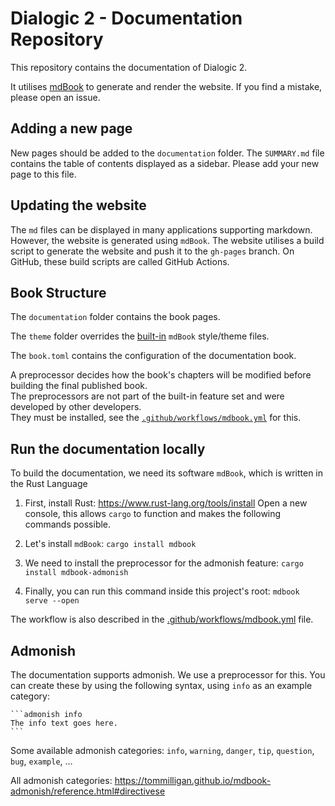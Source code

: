 # Dialogic 2 - Documentation Repository

This repository contains the documentation of Dialogic 2.

It utilises [mdBook](https://rust-lang.github.io/mdBook) to generate and render the website.
If you find a mistake, please open an issue.

## Adding a new page
New pages should be added to the `documentation` folder. The `SUMMARY.md` file contains the table of contents displayed as a sidebar. Please add your new page to this file.

## Updating the website
The `md` files can be displayed in many applications supporting markdown. However, the website is generated using `mdBook`. The website utilises a build script to generate the website and push it to the `gh-pages` branch. On GitHub, these build scripts are called GitHub Actions.

## Book Structure
The `documentation` folder contains the book pages.

The `theme` folder overrides the [built-in](https://github.com/rust-lang/mdBook/tree/master/src/theme) `mdBook` style/theme files. 

The `book.toml` contains the configuration of the documentation book.

A preprocessor decides how the book's chapters will be modified before building the final published book.\
The preprocessors are not part of the built-in feature set and were developed by other developers.\
They must be installed, see the [`.github/workflows/mdbook.yml`](https://github.com/dialogic-godot/documentation/blob/main/.github/workflows/mdbook.yml) for this.

## Run the documentation locally
To build the documentation, we need its software `mdBook`, which is written in the Rust Language

1. First, install Rust: https://www.rust-lang.org/tools/install
Open a new console, this allows `cargo` to function and makes the following commands possible.

2. Let's install `mdBook`: `cargo install mdbook`

3. We need to install the preprocessor for the admonish feature: `cargo install mdbook-admonish`

4. Finally, you can run this command inside this project's root: `mdbook serve --open`

The workflow is also described in the [.github/workflows/mdbook.yml](https://github.com/dialogic-godot/documentation/blob/main/.github/workflows/mdbook.yml) file.

## Admonish
The documentation supports admonish. We use a preprocessor for this.
You can create these by using the following syntax, using `info` as an example category:
````
```admonish info
The info text goes here.
```
````

Some available admonish categories: `info`, `warning`, `danger`, `tip`, `question`, `bug`, `example`, …

All admonish categories: https://tommilligan.github.io/mdbook-admonish/reference.html#directivese
